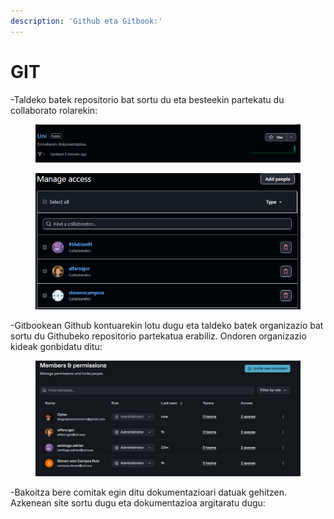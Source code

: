 ```yaml
---
description: 'Github eta Gitbook:'
---
```


# GIT

-Taldeko batek repositorio bat sortu du eta besteekin partekatu du collaborato rolarekin:

<figure><img src="../.gitbook/assets/image (13).png" alt=""><figcaption></figcaption></figure>

<figure><img src="../.gitbook/assets/image (12).png" alt=""><figcaption></figcaption></figure>

-Gitbookean Github kontuarekin lotu dugu eta taldeko batek organizazio bat sortu du Githubeko repositorio partekatua erabiliz. Ondoren organizazio kideak gonbidatu ditu:

<figure><img src="../.gitbook/assets/image (14).png" alt=""><figcaption></figcaption></figure>

-Bakoitza bere comitak egin ditu dokumentazioari datuak gehitzen. Azkenean site sortu dugu eta dokumentazioa argitaratu dugu:

